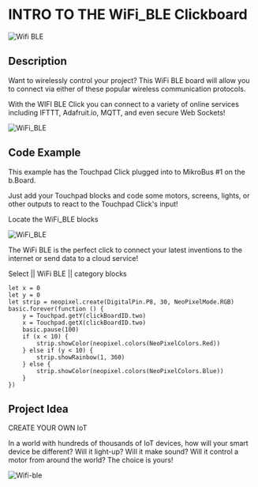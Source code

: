 # INTRO TO THE WiFi_BLE Clickboard

![Wifi BLE](https://github.com/Brilliant-Labs/bboard-tuts/blob/master/wifi-ble/wifilogo.jpg?raw=true "Wifi BLE")

## Description

Want to wirelessly control your
project? This WiFi BLE board will
allow you to connect via either of
these popular wireless
communication protocols. 

With the WIFI BLE Click you can connect to a variety of online services including IFTTT, Adafruit.io, MQTT, and even secure Web Sockets!


![WiFi_BLE](https://github.com/Brilliant-Labs/bboard-tuts/blob/master/wifi-ble/wifi-ble-click.jpg?raw=true "WiFi_BLE Click")

## Code Example

This example has the Touchpad Click plugged into to MikroBus #1 on the b.Board.

Just add your Touchpad blocks and code some motors, screens, lights, or other outputs to react to the Touchpad Click's input!

Locate the WiFi_BLE blocks

![WiFi_BLE](https://github.com/Brilliant-Labs/bboard-tuts/blob/master/wifi-ble/wifi-ble-code-gif.gif?raw=true "WiFi_BLE Click")

The WiFi BLE is the perfect click to connect your latest inventions to the internet or send data to a cloud service!


Select || WiFi BLE || category blocks 

```blocks
let x = 0
let y = 0
let strip = neopixel.create(DigitalPin.P8, 30, NeoPixelMode.RGB)
basic.forever(function () {
    y = Touchpad.getY(clickBoardID.two)
    x = Touchpad.getX(clickBoardID.two)
    basic.pause(100)
    if (x < 10) {
        strip.showColor(neopixel.colors(NeoPixelColors.Red))
    } else if (y < 10) {
        strip.showRainbow(1, 360)
    } else {
        strip.showColor(neopixel.colors(NeoPixelColors.Blue))
    }
})
```

## Project Idea

CREATE YOUR OWN IoT

In a world with hundreds of
thousands of IoT devices, how
will your smart device be
different? Will it light-up? Will
it make sound? Will it control a
motor from around the world?
The choice is yours!


![Wifi-ble](https://github.com/Brilliant-Labs/bboard-tuts/blob/master/wifi-ble/wifi-click-gif.gif?raw=true "Let's Keep things Connected")